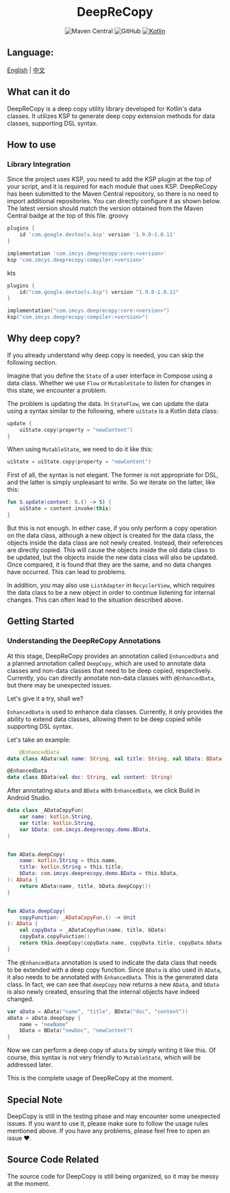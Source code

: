 <div align="center">

# DeepReCopy

![Maven Central](https://img.shields.io/maven-central/v/com.imcys.deeprecopy/core)
![GitHub](https://img.shields.io/github/license/1250422131/bilibilias)
[![Kotlin](https://img.shields.io/badge/kotlin-1.8.10-blue.svg?logo=kotlin)](http://kotlinlang.org)

</div>

## Language:

[English](README.md) | [中文](README-zh.md)

## What can it do

DeepReCopy is a deep copy utility library developed for Kotlin's data classes. It utilizes KSP to
generate deep copy extension methods for data classes, supporting DSL syntax.

## How to use

### Library Integration

Since the project uses KSP, you need to add the KSP plugin at the top of your script, and it is
required for each module that uses KSP.
DeepReCopy has been submitted to the Maven Central repository, so there is no need to import
additional repositories. You can directly configure it as shown below. The latest version should
match the version obtained from the Maven Central badge at the top of this file.
groovy

```groovy
plugins {
    id 'com.google.devtools.ksp' version '1.9.0-1.0.11'
}

implementation 'com.imcys.deeprecopy:core:<version>'
ksp 'com.imcys.deeprecopy:compiler:<version>'
```

kts

```kotlin
plugins {
    id("com.google.devtools.ksp") version "1.9.0-1.0.11"
}

implementation("com.imcys.deeprecopy:core:<version>")
ksp("com.imcys.deeprecopy:compiler:<version>")
```

## Why deep copy?

If you already understand why deep copy is needed, you can skip the following section.

Imagine that you define the `State` of a user interface in Compose using a data class. Whether we
use `Flow` or `MutableState` to listen for changes in this state, we encounter a problem.

The problem is updating the data. In `StateFlow`, we can update the data using a syntax similar to
the following, where `uiState` is a Kotlin data class:

```kotlin
update {
    uiState.copy(property = "newContent")
}
```

When using `MutableState`, we need to do it like this:

```kotlin
uiState = uiState.copy(property = "newContent")
```

First of all, the syntax is not elegant. The former is not appropriate for DSL, and the latter is
simply unpleasant to write. So we iterate on the latter, like this:

```kotlin
fun S.update(content: S.() -> S) {
    uiState = content.invoke(this)
}
```

But this is not enough. In either case, if you only perform a copy operation on the data class,
although a new object is created for the data class, the objects inside the data class are not newly
created. Instead, their references are directly copied. This will cause the objects inside the old
data class to be updated, but the objects inside the new data class will also be updated. Once
compared, it is found that they are the same, and no data changes have occurred. This can lead to
problems.

In addition, you may also use `ListAdapter` in `RecyclerView`, which requires the data class to be a
new object in order to continue listening for internal changes. This can often lead to the situation
described above.

## Getting Started

### Understanding the DeepReCopy Annotations

At this stage, DeepReCopy provides an annotation called `EnhancedData` and a planned annotation
called `DeepCopy`, which are used to annotate data classes and non-data classes that need to be deep
copied, respectively. Currently, you can directly annotate non-data classes with `@EnhancedData`,
but there may be unexpected issues.

Let's give it a try, shall we?

`EnhancedData` is used to enhance data classes. Currently, it only provides the ability to extend
data classes, allowing them to be deep copied while supporting DSL syntax.

Let's take an example:

```kotlin
    @EnhancedData
data class AData(val name: String, val title: String, val bData: BData)

@EnhancedData
data class BData(val doc: String, val content: String)
```

After annotating `AData` and `BData` with `EnhancedData`, we click Build in Android Studio.

```kotlin
data class _ADataCopyFun(
    var name: kotlin.String,
    var title: kotlin.String,
    var bData: com.imcys.deeprecopy.demo.BData,
)


fun AData.deepCopy(
    name: kotlin.String = this.name,
    title: kotlin.String = this.title,
    bData: com.imcys.deeprecopy.demo.BData = this.bData,
): AData {
    return AData(name, title, bData.deepCopy())
}


fun AData.deepCopy(
    copyFunction: _ADataCopyFun.() -> Unit
): AData {
    val copyData = _ADataCopyFun(name, title, bData)
    copyData.copyFunction()
    return this.deepCopy(copyData.name, copyData.title, copyData.bData)
}


```

The `@EnhancedData` annotation is used to indicate the data class that needs to be extended with a
deep copy function. Since `BData` is also used in `AData`, it also needs to be annotated
with `EnhancedData`. This is the generated data class. In fact, we can see that `deepCopy` now
returns a new `AData`, and `bData` is also newly created, ensuring that the internal objects have
indeed changed.

```kotlin
var aData = AData("name", "title", BData("doc", "content"))
aData = aData.deepCopy {
    name = "newName"
    bData = BData("newDoc", "newContent")
}
```

Now we can perform a deep copy of `aData` by simply writing it like this. Of course, this syntax is
not very friendly to `MutableState`, which will be addressed later.

This is the complete usage of DeepReCopy at the moment.

## Special Note

DeepCopy is still in the testing phase and may encounter some unexpected issues. If you want to use
it, please make sure to follow the usage rules mentioned above. If you have any problems, please
feel free to open an issue ❤.

## Source Code Related

The source code for DeepCopy is still being organized, so it may be messy at the moment.